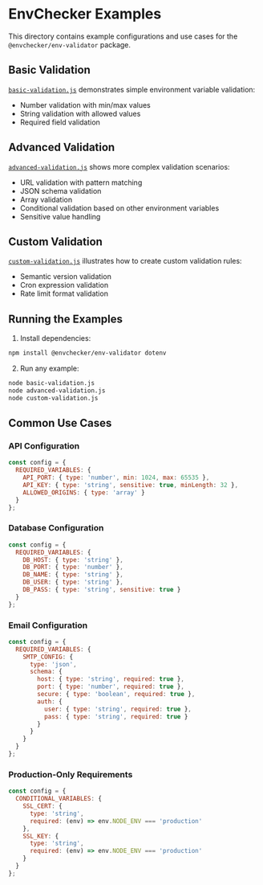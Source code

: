 # EnvChecker Examples

This directory contains example configurations and use cases for the `@envchecker/env-validator` package.

## Basic Validation
[`basic-validation.js`](./basic-validation.js) demonstrates simple environment variable validation:
- Number validation with min/max values
- String validation with allowed values
- Required field validation

## Advanced Validation
[`advanced-validation.js`](./advanced-validation.js) shows more complex validation scenarios:
- URL validation with pattern matching
- JSON schema validation
- Array validation
- Conditional validation based on other environment variables
- Sensitive value handling

## Custom Validation
[`custom-validation.js`](./custom-validation.js) illustrates how to create custom validation rules:
- Semantic version validation
- Cron expression validation
- Rate limit format validation

## Running the Examples

1. Install dependencies:
```bash
npm install @envchecker/env-validator dotenv
```

2. Run any example:
```bash
node basic-validation.js
node advanced-validation.js
node custom-validation.js
```

## Common Use Cases

### API Configuration
```javascript
const config = {
  REQUIRED_VARIABLES: {
    API_PORT: { type: 'number', min: 1024, max: 65535 },
    API_KEY: { type: 'string', sensitive: true, minLength: 32 },
    ALLOWED_ORIGINS: { type: 'array' }
  }
};
```

### Database Configuration
```javascript
const config = {
  REQUIRED_VARIABLES: {
    DB_HOST: { type: 'string' },
    DB_PORT: { type: 'number' },
    DB_NAME: { type: 'string' },
    DB_USER: { type: 'string' },
    DB_PASS: { type: 'string', sensitive: true }
  }
};
```

### Email Configuration
```javascript
const config = {
  REQUIRED_VARIABLES: {
    SMTP_CONFIG: {
      type: 'json',
      schema: {
        host: { type: 'string', required: true },
        port: { type: 'number', required: true },
        secure: { type: 'boolean', required: true },
        auth: {
          user: { type: 'string', required: true },
          pass: { type: 'string', required: true }
        }
      }
    }
  }
};
```

### Production-Only Requirements
```javascript
const config = {
  CONDITIONAL_VARIABLES: {
    SSL_CERT: {
      type: 'string',
      required: (env) => env.NODE_ENV === 'production'
    },
    SSL_KEY: {
      type: 'string',
      required: (env) => env.NODE_ENV === 'production'
    }
  }
};
```

